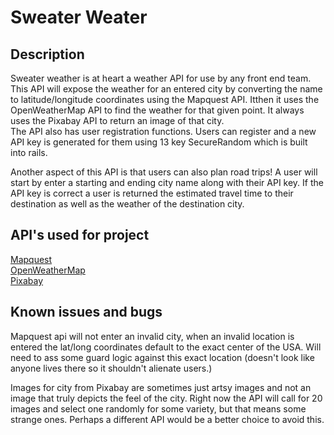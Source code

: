 # Sweater Weater  

## Description  

Sweater weather is at heart a weather API for use by any front end team.  
This API will expose the weather for an entered city by converting the name to latitude/longitude coordinates using the Mapquest API. Itthen it uses the OpenWeatherMap API to find the weather for that given point. It always uses the Pixabay API to return an image of that city.  
The API also has user registration functions. Users can register and a new API key is generated for them using 13 key SecureRandom which is built into rails.  

Another aspect of this API is that users can also plan road trips! A user will start by enter a starting and ending city name along with their API key. If the API key is correct a user is returned the estimated travel time to their destination as well as the weather of the destination city.  

## API's used for project  

[Mapquest](https://developer.mapquest.com/)  
[OpenWeatherMap](https://openweathermap.org/api)  
[Pixabay](https://pixabay.com/api/docs/)  


## Known issues and bugs  

Mapquest api will not enter an invalid city, when an invalid location is entered the lat/long coordinates default to the exact center of the USA. Will need to ass some guard logic against this exact location (doesn't look like anyone lives there so it shouldn't alienate users.)   

Images for city from Pixabay are sometimes just artsy images and not an image that truly depicts the feel of the city. Right now the API will call for 20 images and select one randomly for some variety, but that means some strange ones. Perhaps a different API would be a better choice to avoid this.  
